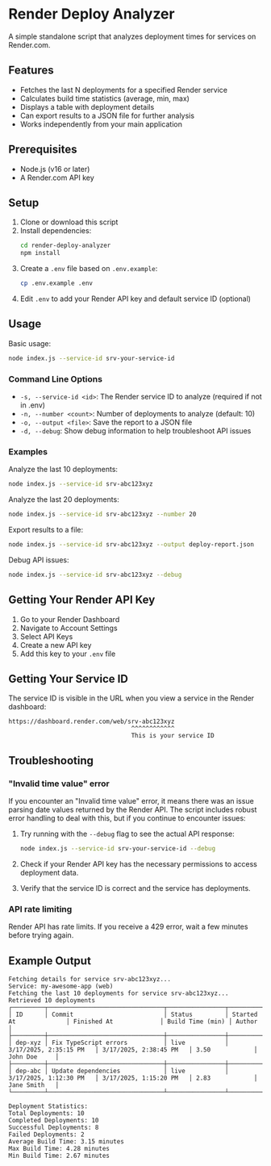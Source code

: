 # Render Deploy Analyzer

A simple standalone script that analyzes deployment times for services on Render.com.

## Features

- Fetches the last N deployments for a specified Render service
- Calculates build time statistics (average, min, max)
- Displays a table with deployment details
- Can export results to a JSON file for further analysis
- Works independently from your main application

## Prerequisites

- Node.js (v16 or later)
- A Render.com API key

## Setup

1. Clone or download this script
2. Install dependencies:
   ```bash
   cd render-deploy-analyzer
   npm install
   ```
3. Create a `.env` file based on `.env.example`:
   ```bash
   cp .env.example .env
   ```
4. Edit `.env` to add your Render API key and default service ID (optional)

## Usage

Basic usage:
```bash
node index.js --service-id srv-your-service-id
```

### Command Line Options

- `-s, --service-id <id>`: The Render service ID to analyze (required if not in .env)
- `-n, --number <count>`: Number of deployments to analyze (default: 10)
- `-o, --output <file>`: Save the report to a JSON file
- `-d, --debug`: Show debug information to help troubleshoot API issues

### Examples

Analyze the last 10 deployments:
```bash
node index.js --service-id srv-abc123xyz
```

Analyze the last 20 deployments:
```bash
node index.js --service-id srv-abc123xyz --number 20
```

Export results to a file:
```bash
node index.js --service-id srv-abc123xyz --output deploy-report.json
```

Debug API issues:
```bash
node index.js --service-id srv-abc123xyz --debug
```

## Getting Your Render API Key

1. Go to your Render Dashboard
2. Navigate to Account Settings
3. Select API Keys
4. Create a new API key
5. Add this key to your `.env` file

## Getting Your Service ID

The service ID is visible in the URL when you view a service in the Render dashboard:
```
https://dashboard.render.com/web/srv-abc123xyz
                                  ^^^^^^^^^^^^
                                  This is your service ID
```

## Troubleshooting

### "Invalid time value" error

If you encounter an "Invalid time value" error, it means there was an issue parsing date values returned by the Render API. The script includes robust error handling to deal with this, but if you continue to encounter issues:

1. Try running with the `--debug` flag to see the actual API response:
   ```bash
   node index.js --service-id srv-your-service-id --debug
   ```

2. Check if your Render API key has the necessary permissions to access deployment data.

3. Verify that the service ID is correct and the service has deployments.

### API rate limiting

Render API has rate limits. If you receive a 429 error, wait a few minutes before trying again.

## Example Output

```
Fetching details for service srv-abc123xyz...
Service: my-awesome-app (web)
Fetching the last 10 deployments for service srv-abc123xyz...
Retrieved 10 deployments
┌─────────┬────────────────────────────────┬────────────────┬─────────────────────────┬─────────────────────────┬─────────────────┬──────────────┐
│ ID      │ Commit                         │ Status         │ Started At              │ Finished At             │ Build Time (min) │ Author       │
├─────────┼────────────────────────────────┼────────────────┼─────────────────────────┼─────────────────────────┼─────────────────┼──────────────┤
│ dep-xyz │ Fix TypeScript errors          │ live           │ 3/17/2025, 2:35:15 PM   │ 3/17/2025, 2:38:45 PM   │ 3.50            │ John Doe     │
├─────────┼────────────────────────────────┼────────────────┼─────────────────────────┼─────────────────────────┼─────────────────┼──────────────┤
│ dep-abc │ Update dependencies            │ live           │ 3/17/2025, 1:12:30 PM   │ 3/17/2025, 1:15:20 PM   │ 2.83            │ Jane Smith   │
└─────────┴────────────────────────────────┴────────────────┴─────────────────────────┴─────────────────────────┴─────────────────┴──────────────┘

Deployment Statistics:
Total Deployments: 10
Completed Deployments: 10
Successful Deployments: 8
Failed Deployments: 2
Average Build Time: 3.15 minutes
Max Build Time: 4.28 minutes
Min Build Time: 2.67 minutes
``` 
